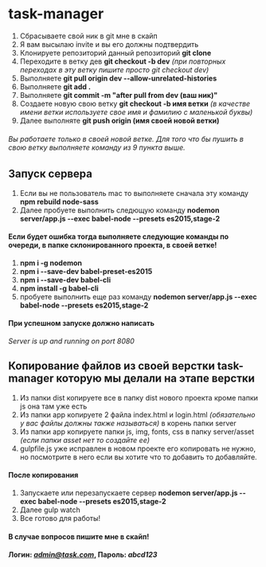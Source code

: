 # task-manager
1. Сбрасываете свой ник в git мне в скайп
2. Я вам высылаю invite и вы его должны подтвердить
3. Клонируете репозиторий данный репозиторий **git clone** 
4. Переходите в ветку дев **git checkout -b dev** *(при повторных переходах в эту ветку пишите просто git checkout dev)*
5. Выполняете **git pull origin dev --allow-unrelated-histories**
6. Выполняете **git add .**
7. Выполняете **git commit -m "after pull from dev (ваш ник)"**
8. Создаете новую свою ветку **git checkout -b имя ветки**  *(в качестве имени ветки используете свое имя и фамилию с маленькой буквы)*
9. Далее выполняте  **git push origin (имя своей новой ветки)**
###### Вы работаете только в своей новой ветке. Для того что бы пушить в свою ветку выполняете команду из 9 пункта выше.


## Запуск сервера
1. Если вы не пользователь mac то выполняете сначала эту команду **npm rebuild node-sass** 
2. Далее пробуете выполнить следющую команду **nodemon server/app.js --exec babel-node --presets es2015,stage-2**

#### Если будет ошибка тогда выполняете следующие команды по очереди, в папке склонированного проекта, в своей ветке!
1. **npm i -g nodemon**
2. **npm i --save-dev babel-preset-es2015**
3. **npm i --save-dev babel-cli**
4. **npm install -g babel-cli**
5. пробуете выполнить еще раз команду **nodemon server/app.js --exec babel-node --presets es2015,stage-2**

#### При успешном запуске должно написать 
*Server is up and running on port 8080*

## Копирование файлов из своей верстки task-manager которую мы делали на этапе верстки
1. Из папки dist копируете все в папку dist нового проекта кроме папки js она там уже есть
2. Из папки app копируете 2 файла index.html и login.html *(обязательно у вас файлы должны также называться)* в корень папки server
3. Из папки app копируете папки js, img, fonts, css в папку server/asset *(если папки asset нет то создайте ее)*
4. gulpfile.js уже исправлен в новом проекте его копировать не нужно, но посмотрите в него если вы хотите что то добавить то добавляйте.

#### После копирования
1. Запускаете или перезапускаете сервер **nodemon server/app.js --exec babel-node --presets es2015,stage-2**
2. Далее gulp watch
3. Все готово для работы!

#### В случае вопросов пишите мне в скайп!
#### Логин:  *admin@task.com*, Пароль: *abcd123*

